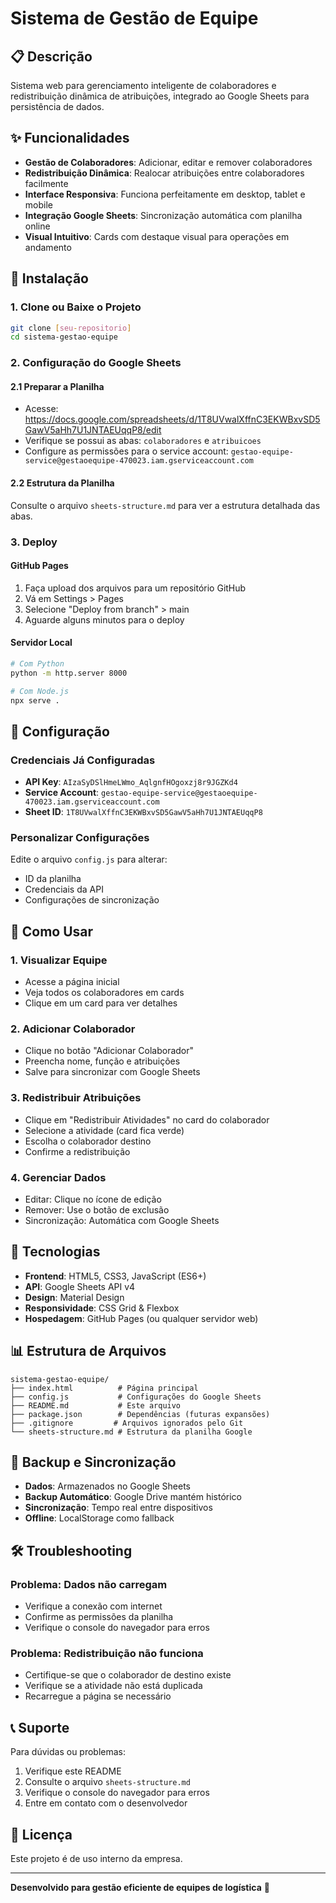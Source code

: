 # Sistema de Gestão de Equipe

## 📋 Descrição

Sistema web para gerenciamento inteligente de colaboradores e redistribuição dinâmica de atribuições, integrado ao Google Sheets para persistência de dados.

## ✨ Funcionalidades

- **Gestão de Colaboradores**: Adicionar, editar e remover colaboradores
- **Redistribuição Dinâmica**: Realocar atribuições entre colaboradores facilmente
- **Interface Responsiva**: Funciona perfeitamente em desktop, tablet e mobile
- **Integração Google Sheets**: Sincronização automática com planilha online
- **Visual Intuitivo**: Cards com destaque visual para operações em andamento

## 🚀 Instalação

### 1. Clone ou Baixe o Projeto
```bash
git clone [seu-repositorio]
cd sistema-gestao-equipe
```

### 2. Configuração do Google Sheets

#### 2.1 Preparar a Planilha
- Acesse: https://docs.google.com/spreadsheets/d/1T8UVwalXffnC3EKWBxvSD5GawV5aHh7U1JNTAEUqqP8/edit
- Verifique se possui as abas: `colaboradores` e `atribuicoes`
- Configure as permissões para o service account: `gestao-equipe-service@gestaoequipe-470023.iam.gserviceaccount.com`

#### 2.2 Estrutura da Planilha
Consulte o arquivo `sheets-structure.md` para ver a estrutura detalhada das abas.

### 3. Deploy

#### GitHub Pages
1. Faça upload dos arquivos para um repositório GitHub
2. Vá em Settings > Pages
3. Selecione "Deploy from branch" > main
4. Aguarde alguns minutos para o deploy

#### Servidor Local
```bash
# Com Python
python -m http.server 8000

# Com Node.js
npx serve .
```

## 🔧 Configuração

### Credenciais Já Configuradas
- **API Key**: `AIzaSyDSlHmeLWmo_AqlgnfHOgoxzj8r9JGZKd4`
- **Service Account**: `gestao-equipe-service@gestaoequipe-470023.iam.gserviceaccount.com`
- **Sheet ID**: `1T8UVwalXffnC3EKWBxvSD5GawV5aHh7U1JNTAEUqqP8`

### Personalizar Configurações
Edite o arquivo `config.js` para alterar:
- ID da planilha
- Credenciais da API
- Configurações de sincronização

## 📱 Como Usar

### 1. Visualizar Equipe
- Acesse a página inicial
- Veja todos os colaboradores em cards
- Clique em um card para ver detalhes

### 2. Adicionar Colaborador
- Clique no botão "Adicionar Colaborador"
- Preencha nome, função e atribuições
- Salve para sincronizar com Google Sheets

### 3. Redistribuir Atribuições
- Clique em "Redistribuir Atividades" no card do colaborador
- Selecione a atividade (card fica verde)
- Escolha o colaborador destino
- Confirme a redistribuição

### 4. Gerenciar Dados
- Editar: Clique no ícone de edição
- Remover: Use o botão de exclusão
- Sincronização: Automática com Google Sheets

## 🔧 Tecnologias

- **Frontend**: HTML5, CSS3, JavaScript (ES6+)
- **API**: Google Sheets API v4
- **Design**: Material Design
- **Responsividade**: CSS Grid & Flexbox
- **Hospedagem**: GitHub Pages (ou qualquer servidor web)

## 📊 Estrutura de Arquivos

```
sistema-gestao-equipe/
├── index.html          # Página principal
├── config.js           # Configurações do Google Sheets
├── README.md           # Este arquivo
├── package.json        # Dependências (futuras expansões)
├── .gitignore         # Arquivos ignorados pelo Git
└── sheets-structure.md # Estrutura da planilha Google
```

## 🔄 Backup e Sincronização

- **Dados**: Armazenados no Google Sheets
- **Backup Automático**: Google Drive mantém histórico
- **Sincronização**: Tempo real entre dispositivos
- **Offline**: LocalStorage como fallback

## 🛠️ Troubleshooting

### Problema: Dados não carregam
- Verifique a conexão com internet
- Confirme as permissões da planilha
- Verifique o console do navegador para erros

### Problema: Redistribuição não funciona
- Certifique-se que o colaborador de destino existe
- Verifique se a atividade não está duplicada
- Recarregue a página se necessário

## 📞 Suporte

Para dúvidas ou problemas:
1. Verifique este README
2. Consulte o arquivo `sheets-structure.md`
3. Verifique o console do navegador para erros
4. Entre em contato com o desenvolvedor

## 📄 Licença

Este projeto é de uso interno da empresa.

---

**Desenvolvido para gestão eficiente de equipes de logística** 🚀
